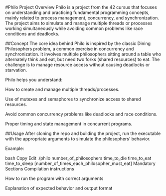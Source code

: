 #Philo
Project Overview
Philo is a project from the 42 cursus that focuses on understanding and practicing fundamental programming concepts, mainly related to process management, concurrency, and synchronization. The project aims to simulate and manage multiple threads or processes working simultaneously while avoiding common problems like race conditions and deadlocks.

##Concept
The core idea behind Philo is inspired by the classic Dining Philosophers problem, a common exercise in concurrency and synchronization. It involves multiple philosophers sitting around a table who alternately think and eat, but need two forks (shared resources) to eat. The challenge is to manage resource access without causing deadlocks or starvation.

Philo helps you understand:

How to create and manage multiple threads/processes.

Use of mutexes and semaphores to synchronize access to shared resources.

Avoid common concurrency problems like deadlocks and race conditions.

Proper timing and state management in concurrent programs.

##Usage
After cloning the repo and building the project, run the executable with the appropriate arguments to simulate the philosophers’ behavior.

Example:

bash
Copy
Edit
./philo number_of_philosophers time_to_die time_to_eat time_to_sleep [number_of_times_each_philosopher_must_eat]
Mandatory Sections
Compilation instructions

How to run the program with correct arguments

Explanation of expected behavior and output format
